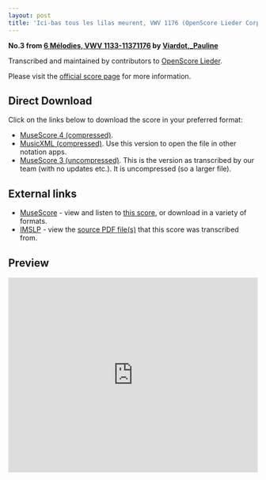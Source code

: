 ```yaml
---
layout: post
title: 'Ici-bas tous les lilas meurent, VWV 1176 (OpenScore Lieder Corpus)'
---
```


__No.3 from [6 Mélodies, VWV 1133-11371176](https://fourscoreandmore.org/OpenScore/Viardot%2C_Pauline/6_M%C3%A9lodies%2C_VWV_1133-11371176/) by [Viardot,_Pauline](https://fourscoreandmore.org/OpenScore/Viardot%2C_Pauline)__

Transcribed and maintained by contributors to [OpenScore Lieder].

Please visit the [official score page] for more information.

[official score page]: https://musescore.com/openscore-lieder-corpus/scores/5979580
[OpenScore Lieder]: https://musescore.com/openscore-lieder-corpus

## Direct Download

Click on the links below to download the score in your preferred format:
- [MuseScore 4 (compressed)](https://fourscoreandmore.org/OpenScore/Viardot%2C_Pauline/6_M%C3%A9lodies%2C_VWV_1133-11371176/3_Ici-bas_tous_les_lilas_meurent%2C_VWV_1176.mscz).
- [MusicXML (compressed)](https://fourscoreandmore.org/OpenScore/Viardot%2C_Pauline/6_M%C3%A9lodies%2C_VWV_1133-11371176/3_Ici-bas_tous_les_lilas_meurent%2C_VWV_1176.mxl). Use this version to open the file in other notation apps.
- [MuseScore 3 (uncompressed)](https://raw.githubusercontent.com/OpenScore/Lieder/refs/heads/main/scores/Viardot%2C_Pauline/6_M%C3%A9lodies%2C_VWV_1133-11371176/3_Ici-bas_tous_les_lilas_meurent%2C_VWV_1176/lc5979580.mscx). This is the version as transcribed by our team (with no updates etc.). It is uncompressed (so a larger file).

## External links

- [MuseScore] - view and listen to [this score][MuseScore], or download in a variety of formats.
- [IMSLP] - view the [source PDF file(s)][IMSLP] that this score was transcribed from.

[MuseScore]: https://musescore.com/score/5979580
[IMSLP]: https://imslp.org/wiki/Special:ReverseLookup/580410

## Preview

<iframe width="100%" height="394" src="https://musescore.com/openscore-lieder-corpus/scores/5979580/embed" frameborder="0" allowfullscreen allow="autoplay; fullscreen"></iframe>
